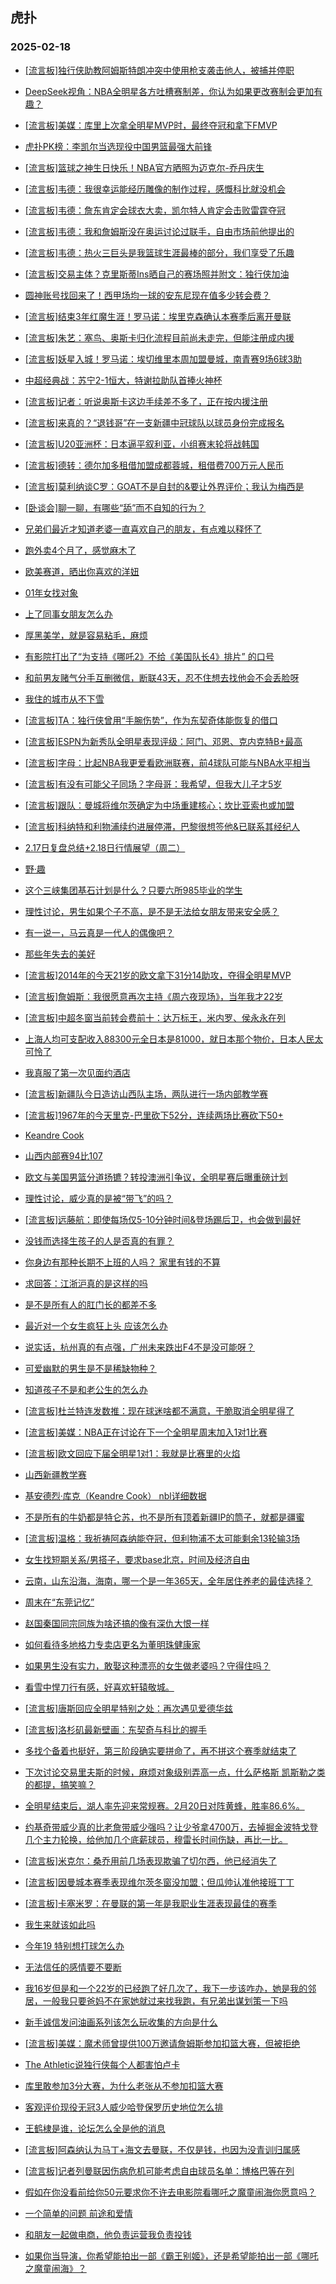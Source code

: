 ## 虎扑 
### 2025-02-18

+ [[流言板]独行侠助教阿姆斯特朗冲突中使用枪支袭击他人，被捕并停职](https://bbs.hupu.com/630638692.html)

+ [DeepSeek视角：NBA全明星各方吐槽赛制差，你认为如果更改赛制会更加有趣？](https://bbs.hupu.com/630637454.html)

+ [[流言板]美媒：库里上次拿全明星MVP时，最终夺冠和拿下FMVP](https://bbs.hupu.com/630636998.html)

+ [虎扑PK榜：李凯尔当选现役中国男篮最强大前锋](https://bbs.hupu.com/630636448.html)

+ [[流言板]篮球之神生日快乐！NBA官方晒照为迈克尔-乔丹庆生](https://bbs.hupu.com/630638477.html)

+ [[流言板]韦德：我很幸运能经历雕像的制作过程，感慨科比就没机会](https://bbs.hupu.com/630638563.html)

+ [[流言板]韦德：詹东肯定会球衣大卖，凯尔特人肯定会击败雷霆夺冠](https://bbs.hupu.com/630637989.html)

+ [[流言板]韦德：我和詹姆斯没在奥运讨论过联手，自由市场前他提出的](https://bbs.hupu.com/630637827.html)

+ [[流言板]韦德：热火三巨头是我篮球生涯最棒的部分，我们享受了乐趣](https://bbs.hupu.com/630637456.html)

+ [[流言板]交易主体？克里斯蒂Ins晒自己的赛场照并附文：独行侠加油](https://bbs.hupu.com/630638170.html)

+ [圆神账号找回来了！西甲场均一球的安东尼现在值多少转会费？](https://bbs.hupu.com/630633438.html)

+ [[流言板]结束3年红魔生涯！罗马诺：埃里克森确认本赛季后离开曼联](https://bbs.hupu.com/630636101.html)

+ [[流言板]朱艺：塞鸟、奥斯卡归化流程目前尚未走完，但能注册成内援](https://bbs.hupu.com/630639012.html)

+ [[流言板]妖星入城！罗马诺：埃切维里本周加盟曼城，南青赛9场6球3助](https://bbs.hupu.com/630636042.html)

+ [中超经典战：苏宁2-1恒大，特谢拉助队首捧火神杯](https://bbs.hupu.com/630634497.html)

+ [[流言板]记者：听说奥斯卡这边手续差不多了，正在按内援注册](https://bbs.hupu.com/630634022.html)

+ [[流言板]来真的？“退钱哥”在一支新疆中冠球队以球员身份完成报名](https://bbs.hupu.com/630636818.html)

+ [[流言板]U20亚洲杯：日本逼平叙利亚，小组赛末轮将战韩国](https://bbs.hupu.com/630635744.html)

+ [[流言板]德转：德尔加多租借加盟成都蓉城，租借费700万元人民币](https://bbs.hupu.com/630632937.html)

+ [[流言板]莫利纳谈C罗：GOAT不是自封的&amp;要让外界评价；我认为梅西是](https://bbs.hupu.com/630639278.html)

+ [[卧谈会]聊一聊，有哪些“舔”而不自知的行为？](https://bbs.hupu.com/630637623.html)

+ [兄弟们最近才知道老婆一直喜欢自己的朋友，有点难以释怀了](https://bbs.hupu.com/630638498.html)

+ [跑外卖4个月了，感觉麻木了](https://bbs.hupu.com/630638368.html)

+ [欧美赛道，晒出你喜欢的洋妞](https://bbs.hupu.com/630637145.html)

+ [01年女找对象](https://bbs.hupu.com/630638228.html)

+ [上了同事女朋友怎么办](https://bbs.hupu.com/630637103.html)

+ [厚黑美学，就是容易粘毛，麻烦](https://bbs.hupu.com/630638495.html)

+ [有影院打出了“为支持《哪吒2》不给《美国队长4》排片” 的口号](https://bbs.hupu.com/630637424.html)

+ [和前男友赌气分手互删微信，断联43天，忍不住想去找他会不会丢脸呀](https://bbs.hupu.com/630636696.html)

+ [我住的城市从不下雪](https://bbs.hupu.com/630636427.html)

+ [[流言板]TA：独行侠曾用“手腕伤势”，作为东契奇体能恢复的借口](https://bbs.hupu.com/630639537.html)

+ [[流言板]ESPN为新秀队全明星表现评级：阿门、邓恩、克内克特B+最高](https://bbs.hupu.com/630638940.html)

+ [[流言板]字母：比起NBA我更爱看欧洲联赛，前4球队可能与NBA水平相当](https://bbs.hupu.com/630638852.html)

+ [[流言板]有没有可能父子同场？字母哥：我希望，但我大儿子才5岁](https://bbs.hupu.com/630638580.html)

+ [[流言板]跟队：曼城将维尔茨确定为中场重建核心；坎比亚索也或加盟](https://bbs.hupu.com/630639679.html)

+ [[流言板]科纳特和利物浦续约进展停滞，巴黎很想签他&amp;已联系其经纪人](https://bbs.hupu.com/630638377.html)

+ [2.17日复盘总结+2.18日行情展望（周二）](https://bbs.hupu.com/630639628.html)

+ [野·趣](https://bbs.hupu.com/630638169.html)

+ [这个三峡集团基石计划是什么？只要六所985毕业的学生](https://bbs.hupu.com/630637655.html)

+ [理性讨论，男生如果个子不高，是不是无法给女朋友带来安全感？](https://bbs.hupu.com/630638389.html)

+ [有一说一，马云真是一代人的偶像吧？](https://bbs.hupu.com/630638125.html)

+ [那些年失去的美好](https://bbs.hupu.com/630638500.html)

+ [[流言板]2014年的今天21岁的欧文拿下31分14助攻，夺得全明星MVP](https://bbs.hupu.com/630638444.html)

+ [[流言板]詹姆斯：我很愿意再次主持《周六夜现场》，当年我才22岁](https://bbs.hupu.com/630639157.html)

+ [[流言板]中超冬窗当前转会费前十：达万标王，米内罗、侯永永在列](https://bbs.hupu.com/630635059.html)

+ [上海人均可支配收入88300元全日本是81000，就日本那个物价，日本人民太可怜了](https://bbs.hupu.com/630638535.html)

+ [我真服了第一次见面约酒店](https://bbs.hupu.com/630639103.html)

+ [[流言板]新疆队今日造访山西队主场，两队进行一场内部教学赛](https://bbs.hupu.com/630639042.html)

+ [[流言板]1967年的今天里克-巴里砍下52分，连续两场比赛砍下50+](https://bbs.hupu.com/630639088.html)

+ [Keandre Cook](https://bbs.hupu.com/630639302.html)

+ [山西内部赛94比107](https://bbs.hupu.com/630639193.html)

+ [欧文与美国男篮分道扬镳？转投澳洲引争议，全明星赛后曝重磅计划](https://bbs.hupu.com/630639490.html)

+ [理性讨论，威少真的是被“带飞”的吗？](https://bbs.hupu.com/630639523.html)

+ [[流言板]远藤航：即使每场仅5-10分钟时间&amp;登场踢后卫，也会做到最好](https://bbs.hupu.com/630636814.html)

+ [没钱而选择生孩子的人是否真的有罪？](https://bbs.hupu.com/630639425.html)

+ [你身边有那种长期不上班的人吗？ 家里有钱的不算](https://bbs.hupu.com/630638855.html)

+ [求回答：江浙沪真的是这样的吗](https://bbs.hupu.com/630639469.html)

+ [是不是所有人的肛门长的都差不多](https://bbs.hupu.com/630639135.html)

+ [最近对一个女生疯狂上头 应该怎么办](https://bbs.hupu.com/630638876.html)

+ [说实话，杭州真的有点强，广州未来跌出F4不是没可能呀？](https://bbs.hupu.com/630639054.html)

+ [可爱幽默的男生是不是稀缺物种？](https://bbs.hupu.com/630639246.html)

+ [知道孩子不是和老公生的怎么办](https://bbs.hupu.com/630638867.html)

+ [[流言板]杜兰特连发数推：现在球迷啥都不满意，干脆取消全明星得了](https://bbs.hupu.com/630640297.html)

+ [[流言板]美媒：NBA正在讨论在下一个全明星周末加入1对1比赛](https://bbs.hupu.com/630640307.html)

+ [[流言板]欧文回应下届全明星1对1：我就是比赛里的火焰](https://bbs.hupu.com/630640330.html)

+ [山西新疆教学赛](https://bbs.hupu.com/630639343.html)

+ [基安德烈·库克（Keandre Cook） nbl详细数据](https://bbs.hupu.com/630639822.html)

+ [不是所有的牛奶都是特仑苏，也不是所有顶着新疆IP的筒子，就都是疆蜜](https://bbs.hupu.com/630639467.html)

+ [[流言板]温格：我祈祷阿森纳能夺冠，但利物浦不太可能剩余13轮输3场](https://bbs.hupu.com/630639459.html)

+ [女生找短期关系/男搭子，要求base北京，时间及经济自由](https://bbs.hupu.com/630640004.html)

+ [云南，山东沿海，海南，哪一个是一年365天，全年居住养老的最佳选择？](https://bbs.hupu.com/630639738.html)

+ [周末在“东莞记忆”](https://bbs.hupu.com/630639838.html)

+ [赵国秦国同宗同族为啥还搞的像有深仇大恨一样](https://bbs.hupu.com/630639299.html)

+ [如何看待多地格力专卖店更名为董明珠健康家](https://bbs.hupu.com/630639598.html)

+ [如果男生没有实力，敢娶这种漂亮的女生做老婆吗？守得住吗？](https://bbs.hupu.com/630640294.html)

+ [看雪中悍刀行有感，好喜欢轩辕敬城。](https://bbs.hupu.com/630640026.html)

+ [[流言板]唐斯回应全明星特别之处：再次遇见爱德华兹](https://bbs.hupu.com/630640318.html)

+ [[流言板]洛杉矶最新壁画：东契奇与科比的握手](https://bbs.hupu.com/630640340.html)

+ [多找个备着也挺好，第三阶段确实要拼命了，再不拼这个赛季就结束了](https://bbs.hupu.com/630639769.html)

+ [下次讨论交易里夫斯的时候，麻烦对象级别弄高一点，什么萨格斯  凯斯勒之类的都提，搞笑嘛？](https://bbs.hupu.com/630639875.html)

+ [全明星结束后，湖人率先迎来常规赛。2月20日对阵黄蜂，胜率86.6%。](https://bbs.hupu.com/630639744.html)

+ [约基奇带威少真的比老詹带威少强吗？让少爷拿4700万，去掉掘金波特戈登几个主力轮换，给他加几个底薪球员，穆雷长时间伤缺，再比一比。](https://bbs.hupu.com/630639714.html)

+ [[流言板]米克尔：桑乔用前几场表现欺骗了切尔西，他已经消失了](https://bbs.hupu.com/630639368.html)

+ [[流言板]因曼城本赛季表现维尔茨冬窗没加盟；但瓜帅认准他接班丁丁](https://bbs.hupu.com/630638670.html)

+ [[流言板]卡塞米罗：在曼联的第一年是我职业生涯表现最佳的赛季](https://bbs.hupu.com/630638115.html)

+ [我生来就该如此吗](https://bbs.hupu.com/630640149.html)

+ [今年19 特别想打球怎么办](https://bbs.hupu.com/630639854.html)

+ [无法信任的感情要不要断](https://bbs.hupu.com/630639762.html)

+ [我16岁但是和一个22岁的已经跑了好几次了，我下一步该咋办，她是我的邻居，一般我只要爸妈不在家她就过来找我跑，有兄弟出谋划策一下吗](https://bbs.hupu.com/630640247.html)

+ [新手诚信发问油画系列该怎么玩收集的方向是什么](https://bbs.hupu.com/630640248.html)

+ [[流言板]美媒：魔术师曾提供100万邀请詹姆斯参加扣篮大赛，但被拒绝](https://bbs.hupu.com/630640543.html)

+ [The Athletic说独行侠每个人都害怕卢卡](https://bbs.hupu.com/630640346.html)

+ [库里敢参加3分大赛，为什么老张从不参加扣篮大赛](https://bbs.hupu.com/630640442.html)

+ [客观评价现役无冠3人威少哈登保罗历史地位怎么排](https://bbs.hupu.com/630640040.html)

+ [王鹤棣是谁，论坛怎么全是他的消息](https://bbs.hupu.com/630640025.html)

+ [[流言板]阿森纳认为马丁+海文去曼联，不仅是钱，也因为没青训归属感](https://bbs.hupu.com/630638080.html)

+ [[流言板]记者列曼联因伤病危机可能考虑自由球员名单：博格巴等在列](https://bbs.hupu.com/630638988.html)

+ [假如在你没看前给你50元要求你不许去电影院看哪吒之魔童闹海你愿意吗？](https://bbs.hupu.com/630640518.html)

+ [一个简单的问题 前途和爱情](https://bbs.hupu.com/630640280.html)

+ [和朋友一起做电商，他负责运营我负责投钱](https://bbs.hupu.com/630640453.html)

+ [如果你当导演，你希望能拍出一部《霸王别姬》，还是希望能拍出一部《哪吒之魔童闹海》？](https://bbs.hupu.com/630640184.html)

